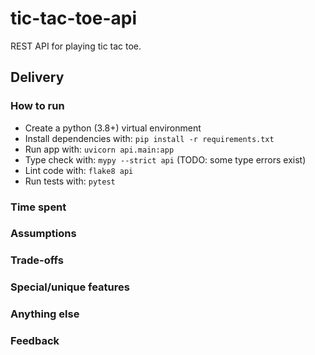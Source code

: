 # tic-tac-toe-api
REST API for playing tic tac toe.

## Delivery

### How to run
- Create a python (3.8+) virtual environment
- Install dependencies with: `pip install -r requirements.txt`
- Run app with: `uvicorn api.main:app`
- Type check with: `mypy --strict api`  (TODO: some type errors exist)
- Lint code with: `flake8 api`
- Run tests with: `pytest`

### Time spent

### Assumptions

### Trade-offs

### Special/unique features

### Anything else

### Feedback
